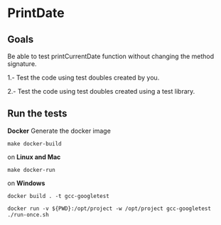 # PrintDate

## Goals
Be able to test printCurrentDate function without changing the method signature.

1.- Test the code using test doubles created by you.

2.- Test the code using test doubles created using a test library.

## Run the tests

**Docker**
Generate the docker image

    make docker-build

on **Linux and Mac**

    make docker-run

on **Windows**

    docker build . -t gcc-googletest

    docker run -v ${PWD}:/opt/project -w /opt/project gcc-googletest ./run-once.sh
    